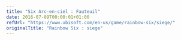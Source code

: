 ```yaml
---
title: "Six Arc-en-ciel : Fauteuil"
date: 2016-07-09T00:00:01+01:00
refUrl: "https://www.ubisoft.com/en-us/game/rainbow-six/siege/"
originalTitle: "Rainbow Six : siege"
---
```

